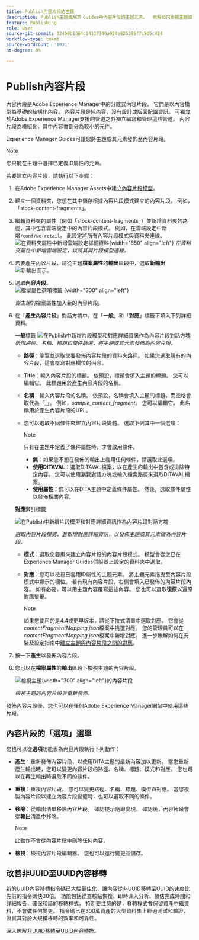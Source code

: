 ```yaml
---
title: Publish內容片段的主題
description: Publish主題或AEM Guides中內容片段的主題元素。  瞭解如何檢視主題目前的內容片段並重新發佈。
feature: Publishing
role: User
source-git-commit: 324b9b1364c14117740a924e825395f7c9d5c424
workflow-type: tm+mt
source-wordcount: '1031'
ht-degree: 0%

---
```


# Publish內容片段

內容片段是Adobe Experience Manager中的分散式內容片段。 它們是以內容模型為基礎的結構化內容。 內容片段是純內容，沒有設計或版面配置資訊。 可獨立於Adobe Experience Manager支援的管道之外獨立編寫和管理這些管道。 內容片段為模組化，其中內容會劃分為較小的元件。

Experience Manager Guides可讓您將主題或其元素發佈至內容片段。

>[!NOTE]
>
>您只能在主題中選擇已定義ID屬性的元素。


若要建立內容片段，請執行以下步驟：

1. 在Adobe Experience Manager Assets中建立[內容片段模型](https://experienceleague.adobe.com/docs/experience-manager-65/assets/content-fragments/content-fragments-models.html?lang=zh-Hant)。
1. 建立一個資料夾，您想在其中儲存根據內容片段模式建立的內容片段。 例如，「stock-content-fragments」。
1. 編輯資料夾的屬性（例如「stock-content-fragments」）並新增資料夾的路徑，其中包含雲端設定中的內容片段模式。
例如，在雲端設定中新增`/conf/we-retail`。 此設定將所有內容片段模式與資料夾連線。\
   ![在資料夾屬性中新增雲端設定詳細資料](images/fragment-folder-cloud-configuration.png){width="650" align="left"}
   *在資料夾屬性中新增雲端設定，以將其與片段模型連線。*

1. 若要產生內容片段，請從主題&#x200B;**檔案屬性**&#x200B;的&#x200B;**輸出**&#x200B;區段中，選取&#x200B;**新輸出** ![新輸出圖示](./images/Add_icon.svg)。
1. 選取&#x200B;**內容片段**。\
   ![檔案屬性選項標籤](./images/file-properties-outputs-tab.png) {width="300" align="left"}

   *從主題*&#x200B;的檔案屬性加入新的內容片段。

1. 在「**產生內容片段**」對話方塊中，在「**一般**」和「**對應**」標籤下填入下列詳細資料。

   **一般**標籤
   ![在Publish中新增片段模型和對應詳細資訊作為內容片段對話方塊](images/generate-content-fragment.png)
   *新增路徑、名稱、標題和條件篩選，將主題或其元素發佈為內容片段。*


   * **路徑**：瀏覽並選取您要發佈內容片段的資料夾路徑。 如果您選取現有的內容片段，這會覆寫對應欄位的內容。
   * **Title**：輸入內容片段的標題。 依預設，標題會填入主題的標題。 您可以編輯它。 此標題用於產生內容片段的名稱。
   * **名稱**：輸入內容片段的名稱。 依預設，名稱會填入主題的標題，而空格會取代為「_」。 例如，*sample_content_fragment*。 您可以編輯它。  此名稱用於產生內容片段的URL。

   * 您可以選取不同條件來建立內容片段變體。 選取下列其中一個選項：
     >[!NOTE]
     > 
     > 只有在主題中定義了條件屬性時，才會啟用條件。

      * **無**：如果您不想在發佈的輸出上套用任何條件，請選取此選項。
      * **使用DITAVAL**：選取DITAVAL檔案，以在產生的輸出中包含或排除特定內容。 您可以使用瀏覽對話方塊或輸入檔案路徑來選取DITAVAL檔案。
      * **使用屬性**：您可以在DITA主題中定義條件屬性。 然後，選取條件屬性以發佈相關內容。






   **對應**&#x200B;索引標籤

   ![在Publish中新增片段模型和對應詳細資訊作為內容片段對話方塊](images/content-fragment-mapping.png)

   *選取內容片段模式，並新增對應詳細資訊，以發佈主題或其元素做為內容片段。*

   * **模式**：選取您要用來建立內容片段的內容片段模式。 模型會從您已在Experience Manager Guides伺服器上設定的資料夾中選取。
   * **對應**：您可以檢視已套用ID屬性的主題元素。 將主題元素拖曳至內容片段模式中顯示的欄位。
若有現有內容片段，右側會填入已發佈的內容片段內容。 如有必要，可以用主題內容覆寫這些內容。 您也可以選取**復原**&#x200B;以還原對應變更。


     >[!NOTE]
     >
     > 如果您使用的是4.4或更早版本，請從下拉式清單中選取對應。 它會從&#x200B;*contentFragmentMapping.json*&#x200B;檔案中挑選對應。  您的管理員可以在&#x200B;*contentFragmentMapping.json*&#x200B;檔案中新增對應。 進一步瞭解如何在安裝及設定指南中[建立主題與內容片段之間的對應](/help/product-guide/cs-install-guide/conf-content-fragment-mapping-cs.md)。

1. 按一下&#x200B;**產生**&#x200B;以發佈內容片段。

1. 您可以在&#x200B;**檔案屬性**&#x200B;的&#x200B;**輸出**&#x200B;區段下檢視主題的內容片段。

   ![檢視主題](images/outputs-options-menu.png){width="300" align="left"}的內容片段

   *檢視主題的內容片段並重新發佈。*


發佈內容片段後，您也可以在任何Adobe Experience Manager網站中使用這些片段。




## 內容片段的「選項」選單

您也可以從&#x200B;**選項**&#x200B;功能表為內容片段執行下列動作：

* **產生**：重新發佈內容片段，以使用DITA主題的最新內容加以更新。 當您重新產生輸出時，您可以變更內容片段的路徑、名稱、標題、模式和對應。 您也可以在再生輸出時選取不同的條件。

* **重複**：重複內容片段。 您可以變更路徑、名稱、標題、模型與對應。 當您複製內容片段以建立內容片段變體時，也可以選取不同的條件。

* **移除**：從輸出清單移除內容片段。 確認提示隨即出現。 確認後，內容片段會從&#x200B;**輸出**&#x200B;清單中移除。

  >[!NOTE]
  >
  > 此動作不會從內容片段中刪除任何內容。

* **檢視**：檢視內容片段編輯器。 您也可以進行變更並儲存。

## 改善非UUID至UUID內容移轉

新的UUID內容移轉指令碼已大幅最佳化，讓內容從非UUID移轉至UUID的速度比先前的指令碼快30倍。 功能包括從查核點恢復、即時深入分析、預估完成時間和詳細報告，確保和諧的移轉程式。 特別要注意的是，移轉程式會保留資產中繼資料，不會做任何變更。 指令碼已在300萬資產的大型資料集上經過測試和驗證，證實其對於大規模移轉的效率和可靠性。

深入瞭解[非UUID移轉至UUID內容轉換](/help/product-guide/install-guide/migrate-non-uuid-uuid.md)。
